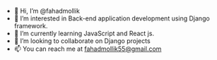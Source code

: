- 👋 Hi, I’m @fahadmollik
- 👀 I’m interested in Back-end application development using Django framework.
- 🌱 I’m currently learning JavaScript and React js.
- 💞️ I’m looking to collaborate on Django projects
- 📫 You can reach me at fahadmollik55@gmail.com
<!---
fahadmollik/fahadmollik is a ✨ special ✨ repository because its `README.md` (this file) appears on your GitHub profile.
You can click the Preview link to take a look at your changes.
--->

